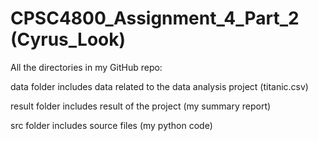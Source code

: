 # CPSC4800_Assignment_4_Part_2 (Cyrus_Look)  

All the directories in my GitHub repo:   

data folder includes data related to the data analysis project (titanic.csv)  

result folder includes result of the project (my summary report)  

src folder includes source files (my python code)  
